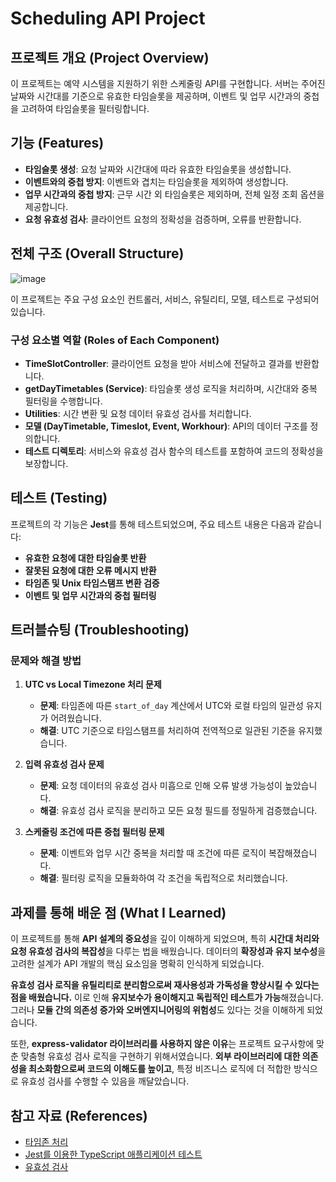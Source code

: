 # Scheduling API Project

## 프로젝트 개요 (Project Overview)

이 프로젝트는 예약 시스템을 지원하기 위한 스케줄링 API를 구현합니다. 서버는 주어진 날짜와 시간대를 기준으로 유효한 타임슬롯을 제공하며, 이벤트 및 업무 시간과의 중첩을 고려하여 타임슬롯을 필터링합니다.

## 기능 (Features)

- **타임슬롯 생성**: 요청 날짜와 시간대에 따라 유효한 타임슬롯을 생성합니다.
- **이벤트와의 중첩 방지**: 이벤트와 겹치는 타임슬롯을 제외하여 생성합니다.
- **업무 시간과의 중첩 방지**: 근무 시간 외 타임슬롯은 제외하며, 전체 일정 조회 옵션을 제공합니다.
- **요청 유효성 검사**: 클라이언트 요청의 정확성을 검증하며, 오류를 반환합니다.

## 전체 구조 (Overall Structure)

![image](https://github.com/user-attachments/assets/ff774e7d-c969-4e93-8020-467710247392)


이 프로젝트는 주요 구성 요소인 컨트롤러, 서비스, 유틸리티, 모델, 테스트로 구성되어 있습니다.

### 구성 요소별 역할 (Roles of Each Component)

- **TimeSlotController**: 클라이언트 요청을 받아 서비스에 전달하고 결과를 반환합니다.
- **getDayTimetables (Service)**: 타임슬롯 생성 로직을 처리하며, 시간대와 중복 필터링을 수행합니다.
- **Utilities**: 시간 변환 및 요청 데이터 유효성 검사를 처리합니다.
- **모델 (DayTimetable, Timeslot, Event, Workhour)**: API의 데이터 구조를 정의합니다.
- **테스트 디렉토리**: 서비스와 유효성 검사 함수의 테스트를 포함하여 코드의 정확성을 보장합니다.

## 테스트 (Testing)

프로젝트의 각 기능은 **Jest**를 통해 테스트되었으며, 주요 테스트 내용은 다음과 같습니다:

- **유효한 요청에 대한 타임슬롯 반환**
- **잘못된 요청에 대한 오류 메시지 반환**
- **타임존 및 Unix 타임스탬프 변환 검증**
- **이벤트 및 업무 시간과의 중첩 필터링**

## 트러블슈팅 (Troubleshooting)

### 문제와 해결 방법

1. **UTC vs Local Timezone 처리 문제**
   - **문제**: 타임존에 따른 `start_of_day` 계산에서 UTC와 로컬 타임의 일관성 유지가 어려웠습니다.
   - **해결**: UTC 기준으로 타임스탬프를 처리하여 전역적으로 일관된 기준을 유지했습니다.
  
2. **입력 유효성 검사 문제**
   - **문제**: 요청 데이터의 유효성 검사 미흡으로 인해 오류 발생 가능성이 높았습니다.
   - **해결**: 유효성 검사 로직을 분리하고 모든 요청 필드를 정밀하게 검증했습니다.

3. **스케줄링 조건에 따른 중첩 필터링 문제**
   - **문제**: 이벤트와 업무 시간 중복을 처리할 때 조건에 따른 로직이 복잡해졌습니다.
   - **해결**: 필터링 로직을 모듈화하여 각 조건을 독립적으로 처리했습니다.

## 과제를 통해 배운 점 (What I Learned)

이 프로젝트를 통해 **API 설계의 중요성**을 깊이 이해하게 되었으며, 특히 **시간대 처리와 요청 유효성 검사의 복잡성**을 다루는 법을 배웠습니다. 데이터의 **확장성과 유지 보수성**을 고려한 설계가 API 개발의 핵심 요소임을 명확히 인식하게 되었습니다.

**유효성 검사 로직을 유틸리티로 분리함으로써 재사용성과 가독성을 향상시킬 수 있다는 점을 배웠습니다.** 이로 인해 **유지보수가 용이해지고 독립적인 테스트가 가능**해졌습니다. 그러나 **모듈 간의 의존성 증가와 오버엔지니어링의 위험성**도 있다는 것을 이해하게 되었습니다.

또한, **express-validator 라이브러리를 사용하지 않은 이유**는 프로젝트 요구사항에 맞춘 맞춤형 유효성 검사 로직을 구현하기 위해서였습니다. **외부 라이브러리에 대한 의존성을 최소화함으로써 코드의 이해도를 높이고**, 특정 비즈니스 로직에 더 적합한 방식으로 유효성 검사를 수행할 수 있음을 깨달았습니다.

## 참고 자료 (References)

- [타임존 처리](https://developer.mozilla.org/ko/docs/Web/JavaScript/Reference/Global_Objects/Date/toLocaleString)
- [Jest를 이용한 TypeScript 애플리케이션 테스트](https://jestjs.io/docs/getting-started#typescript)
- [유효성 검사](https://nozzlegear.com/blog/build-a-simple-object-validation-utility-with-typescript)

